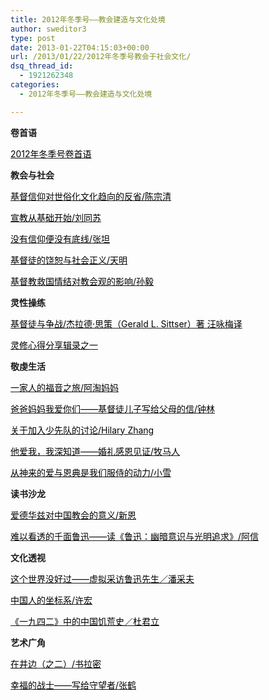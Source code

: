 ```yaml
---
title: 2012年冬季号——教会建造与文化处境
author: sweditor3
type: post
date: 2013-01-22T04:15:03+00:00
url: /2013/01/22/2012年冬季号教会于社会文化/
dsq_thread_id:
  - 1921262348
categories:
  - 2012年冬季号——教会建造与文化处境

---
```

**卷首语** 

<span style="color: #000000;"><a href="/2013/01/22/2012年冬季号卷首语/"><span style="color: #000000;">2012年冬季号卷首语</span></a></span> 

**教会与社会** 

<span style="color: #000000;"><a href="/2013/01/22/基督信仰对世俗化文化趋向的反省文陈宗清/"><span style="color: #000000;">基督信仰对世俗化文化趋向的反省/陈宗清</span></a></span> 

<span style="color: #000000;"><a href="/2013/01/22/宣教从基础开始文刘同苏/"><span style="color: #000000;">宣教从基础开始/刘同苏</span></a></span> 

<span style="color: #000000;"><a href="/2013/01/22/没有信仰便没有底线文张坦/"><span style="color: #000000;">没有信仰便没有底线/张坦</span></a></span> 

<span style="color: #000000;"><a href="/2013/01/22/基督徒的饶恕与社会正义评柴玲的我饶恕他/"><span style="color: #000000;">基督徒的饶恕与社会正义/天明</span></a></span> 

<span style="color: #000000;"><a href="/2013/01/22/基督教救国情结对教会观的影响文孙毅/"><span style="color: #000000;">基督教救国情结对教会观的影响/孙毅</span></a></span> 

**灵性操练** 

<span style="color: #000000;"><a href="/2013/01/22/基督徒与争战杰拉德思策geraldlsittser著汪咏梅译/"><span style="color: #000000;">基督徒与争战/杰拉德&middot;思策（Gerald L. Sittser）著 汪咏梅译</span></a></span> 

<span style="color: #000000;"><a href="/2013/01/22/灵修心得分享辑录之一/"><span style="color: #000000;">灵修心得分享辑录之一</span></a></span> 

**敬虔生活** 

<span style="color: #000000;"><a href="/2013/01/22/一家人的福音之旅文阿淘妈妈/"><span style="color: #000000;">一家人的福音之旅/阿淘妈妈</span></a></span> 

<span style="color: #000000;"><a href="/2013/01/22/爸爸妈妈我爱您们基督徒儿子写给父母的信/"><span style="color: #000000;">爸爸妈妈我爱你们&mdash;&mdash;基督徒儿子写给父母的信/钟林</span></a></span> 

<span style="color: #000000;"><a href="/2013/01/22/关于加入少先队的讨论文hilaryzhang/"><span style="color: #000000;">关于加入少先队的讨论/Hilary Zhang</span></a></span> 

<span style="color: #000000;"><a href="/2013/01/22/他爱我我深知道婚礼感恩见证文牧马人/"><span style="color: #000000;">他爱我，我深知道&mdash;&mdash;婚礼感恩见证/牧马人</span></a></span> 

<span style="color: #000000;"><a href="/2013/01/22/从神来的爱与恩典是我们服侍的动力文小雪/"><span style="color: #000000;">从神来的爱与恩典是我们服侍的动力/小雪</span></a></span> 

**读书沙龙** 

<span style="color: #000000;"><a href="/2013/01/22/爱德华兹对中国教会的意义文新恩/"><span style="color: #000000;">爱德华兹对中国教会的意义/新恩</span></a></span> 

<span style="color: #000000;"><a href="/2013/01/22/难以看透的千面鲁迅读鲁迅幽暗意识与光/"><span style="color: #000000;">难以看透的千面鲁迅&mdash;&mdash;读《鲁迅：幽暗意识与光明追求》/阿信</span></a></span> 

**文化透视** 

<span style="color: #000000;"><a href="/2013/01/22/这个世界没好过虚拟采访鲁迅先生文潘采夫/"><span style="color: #000000;">这个世界没好过&mdash;&mdash;虚拟采访鲁迅先生／潘采夫</span></a></span> 

<span style="color: #000000;"><a href="/2013/01/22/中国人的坐标系文许宏/"><span style="color: #000000;">中国人的坐标系/许宏</span></a></span> 

<span style="color: #000000;"><a href="/2013/01/22/一九四二中的中国饥荒史文杜君立/"><span style="color: #000000;">《一九四二》中的中国饥荒史／杜君立</span></a></span> 

**艺术广角** 

<span style="color: #000000;"><a href="/2013/01/22/在井边文书拉密2/"><span style="color: #000000;">在井边（之二）/书拉密</span></a></span> 

<span style="color: #000000;"><a href="/2013/01/22/幸福的战士写给守望者文张鹤/"><span style="color: #000000;">幸福的战士&mdash;&mdash;写给守望者/张鹤</span></a></span>